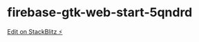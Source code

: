 # firebase-gtk-web-start-5qndrd

[Edit on StackBlitz ⚡️](https://stackblitz.com/edit/firebase-gtk-web-start-5qndrd)
